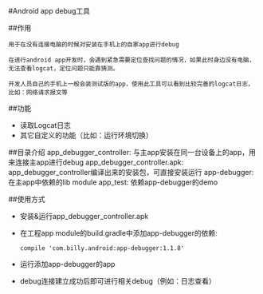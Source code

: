 #Android app debug工具

##作用

    用于在没有连接电脑的时候对安装在手机上的自家app进行debug
    
    在进行android app开发时，会遇到紧急需要定位查找问题的情况，如果此时身边没有电脑，无法查看logcat，定位问题只能靠猜测。
    
    开发人员自己的手机上一般会装测试版的app，使用此工具可以看到比较完善的logcat日志，比如：网络请求报文等
    
##功能

- 读取Logcat日志
- 其它自定义的功能（比如：运行环境切换）

##目录介绍
    app_debugger_controller:   与主app安装在同一台设备上的app，用来连接主app进行debug
    app_debugger_controller.apk:    app_debugger_controller编译出来的安装包，可直接安装运行
    app-debugger:   在主app中依赖的lib module
    app_test:       依赖app-debugger的demo

##使用方式

- 安装&运行app_debugger_controller.apk

- 在工程app module的build.gradle中添加app-debugger的依赖:
    
    `compile 'com.billy.android:app-debugger:1.1.8'`

- 运行添加app-debugger的app

- debug连接建立成功后即可进行相关debug（例如：日志查看）




